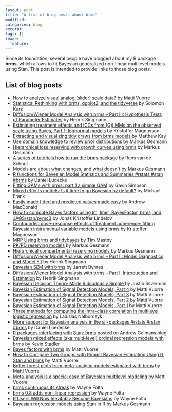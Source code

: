 ```yaml
---
layout: post
title: "A list of blog posts about brms"
modified:
categories: blog
excerpt:
tags: []
image:
  feature:
---
```


Since its foundation, several people have blogged about my R package **brms**, which allows to fit Bayesian generalized non-linear multilevel models using Stan. This post is intended to provide links to those blog posts.

## List of blog posts

- [How to analyze visual analog (slider) scale data?](https://vuorre.netlify.com/post/2019/02/18/analyze-analog-scale-ratings-with-zero-one-inflated-beta-models/) by Matti Vuorre
- [Statistical Rethinking with brms, ggplot2, and the tidyverse](https://bookdown.org/connect/#/apps/1850/access) by Solomon Kurz
- [Diffusion/Wiener Model Analysis with brms – Part III: Hypothesis Tests of Parameter Estimates](http://singmann.org/wiener-model-analysis-with-brms-part-iii/) by Henrik Singmann
- [Estimating treatment effects and ICCs from (G)LMMs on the observed scale using Bayes, Part 1: lognormal models](http://rpsychologist.com/GLMM-part1-lognormal) by Kristoffer Magnusson
- [Extracting and visualizing tidy draws from brms models](http://mjskay.github.io/tidybayes/articles/tidy-brms.html#ordinal-models) by Matthew Kay
- [Use domain knowledge to review prior distributions](https://magesblog.com/post/2018-08-02-use-domain-knowledge-to-review-prior-predictive-distributions/) by Markus Gesmann
- [Hierarchical loss reserving with growth curves using brms](https://magesblog.com/post/2018-07-15-hierarchical-loss-reserving-with-growth-cruves-using-brms/) by Markus Gesmann
- [A series of tutorials how to run the brms package](https://www.rensvandeschoot.com/tutorials/brms/) by Rens van de Schoot
- [Models are about what changes, and what doesn't](https://magesblog.com/post/modelling-change/) by Markus Gesmann
- [R functions for Bayesian Model Statistics and Summaries #rstats #stan #brms](https://strengejacke.wordpress.com/2018/06/06/r-functions-for-bayesian-model-statistics-and-summaries-rstats-stan-brms/) by Daniel Lüdecke
- [Fitting GAMs with brms: part 1 a simple GAM](https://www.fromthebottomoftheheap.net/2018/04/21/fitting-gams-with-brms/) by Gavin Simpson
- [Mixed effects models: Is it time to go Bayesian by default?](http://babieslearninglanguage.blogspot.de/2018/02/mixed-effects-models-is-it-time-to-go.html) by Michael Frank
- [Easily made fitted and predicted values made easy](http://thestudyofthehousehold.com/2018/02/13/2018-02-13-easily-made-fitted-and-predicted-values-made-easy/index.html) by Andrew MacDonald
- [How to compute Bayes factors using lm, lmer, BayesFactor, brms, and JAGS/stan/pymc3](https://rpubs.com/lindeloev/bayes_factors) by Jonas Kristoffer Lindelov
- [Confounded dose-response effects of treatment adherence: fitting Bayesian instrumental variable models using brms](http://rpsychologist.com/adherence-analysis-IV-brms) by Kristoffer Magnusson
- [MRP Using brms and tidybayes](https://timmastny.rbind.io/blog/multilevel-mrp-tidybayes-brms-stan/) by Tim Mastny
- [PK/PD reserving models](https://magesblog.com/post/2018-01-30-pkpd-reserving-models/) by Markus Gesmann
- [Hierarchical compartmental reserving models ](https://magesblog.com/post/hierarchical-compartmental-reserving-models/) by Markus Gesmann
- [Diffusion/Wiener Model Analysis with brms – Part II: Model Diagnostics and Model Fit](http://singmann.org/wiener-model-analysis-with-brms-part-ii/) by Henrik Singmann
- [Bayesian SEM with brms](http://www.imachordata.com/bayesian-sem-with-brms/) by Jarrett Byrnes
- [Diffusion/Wiener Model Analysis with brms – Part I: Introduction and Estimation](http://singmann.org/wiener-model-analysis-with-brms-part-i/) by Henrik Singmann
- [Bayesian Decision Theory Made Ridiculously Simple ](http://www.statsathome.com/2017/10/12/bayesian-decision-theory-made-ridiculously-simple/) by Justin Silverman
- [Bayesian Estimation of Signal Detection Models, Part 4](https://vuorre.netlify.com/post/2017/10/30/bayesian-estimation-of-signal-detection-theory-models-part-4/) by Matti Vuorre
- [Bayesian Estimation of Signal Detection Models, Part 3](https://vuorre.netlify.com/post/2017/10/16/bayesian-estimation-of-signal-detection-theory-models-part-3/) by Matti Vuorre
- [Bayesian Estimation of Signal Detection Models, Part 2](https://vuorre.netlify.com/post/2017/10/12/bayesian-estimation-of-signal-detection-theory-models-part-2/) by Matti Vuorre
- [Bayesian Estimation of Signal Detection Models, Part 1](https://vuorre.netlify.com/post/2017/10/09/bayesian-estimation-of-signal-detection-theory-models-part-1/) by Matti Vuorre
- [Three methods for computing the intra-class correlation in multilevel logistic regression](http://www.barelysignificant.com/post/icc/) by Ladislas Nalborczyk
- [More support for Bayesian analysis in the sj!-packages #rstats #rstan #brms](https://strengejacke.wordpress.com/2017/10/11/more-support-for-bayesian-analysis-in-the-sj-packages-rstats-rstan-brms/) by Daniel Luedecke
- [R packages interfacing with Stan: brms](http://andrewgelman.com/2017/01/10/r-packages-interfacing-stan-brms/) posted on Andrew Gelmans blog 
- [Bayesian mixed effects (aka multi-level) ordinal regression models with brms](http://kevinstadler.github.io/blog/bayesian-ordinal-regression-with-random-effects-using-brms/) by Kevin Stadler
- [Bayes factors with brms](https://vuorre.netlify.com/post/2017/03/21/bayes-factors-with-brms/) by Matti Vuorre
- [How to Compare Two Groups with Robust Bayesian Estimation Using R, Stan and brms](https://vuorre.netlify.com/post/2017/01/02/how-to-compare-two-groups-with-robust-bayesian-estimation-using-r-stan-and-brms/) by Matti Vuorre
- [Better forest plots from meta-analytic models estimated with brms](https://vuorre.netlify.com/post/2017/01/19/better-forest-plots-from-meta-analytic-models-estimated-with-brms/) by Matti Vuorre
- [Meta-analysis is a special case of Bayesian multilevel modeling](https://vuorre.netlify.com/post/2016/09/29/meta-analysis-is-a-special-case-of-bayesian-multilevel-modeling/) by Matti Vuorre
- [brms continuous its streak](https://thinkinator.com/2016/11/20/brms-continues-its-streak/) by Wayne Folta
- [brms 0.8 adds non-linear regression](https://thinkinator.com/2016/02/17/brms-0-8-adds-non-linear-regression/) by Wayne Folta
- [R Users Will Now Inevitably Become Bayesians](https://thinkinator.com/2016/01/12/r-users-will-now-inevitably-become-bayesians/) by Wayne Folta
- [Bayesian regression models using Stan in R ](http://www.magesblog.com/2015/09/bayesian-regression-models-using-stan.html) by Markus Gesmann
